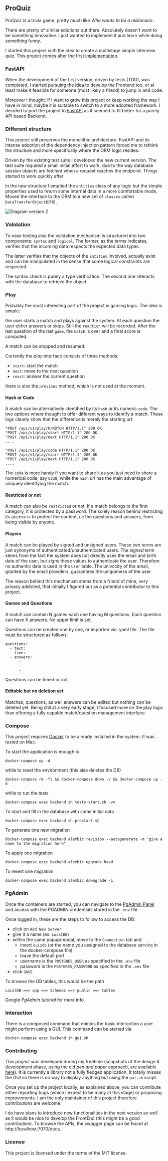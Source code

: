 ## ProQuiz

ProQuiz is a trivia game, pretty much like _Who wants to be a millionaire_.

There are plenty of similar solutions out there. Absolutely doesn't want to be something innovative. I just wanted to implement it and learn while doing something funny.

I started this project with the idea to create a multistage simple interview quiz. This project comes after the first [implementation](https://github.com/mp-83/proquiz.old).

### FastAPI

When the development of the first version, driven by tests (TDD), was completed, I started pursuing the idea to develop the Frontend too, or at least make it feasible for someone (most likely a friend) to jump in and code.

Moreover I thought: if I want to grow this project or keep working the way I have in mind, maybe it is suitable to switch to a more adopted framework. I decided to port the project to [FastAPI](https://fastapi.tiangolo.com/) as it seemed to fit better for a purely API based Backend.

### Different structure

This project still preserves the monolithic architecture. FastAPI and its intense adoption of the dependency injection pattern forced me to rethink the structure and more specifically where the ORM logic resides.

Driven by the existing test suite I developed the new current version. The test suite required a small initial effort to work, due to the way database session objects are fetched when a request reaches the endpoint. Things started to work quickly after

In the new structure I emptied the `entities` class of any logic but the simple properties used to return some internal data in a more comfortable mode. Moved the interface to the ORM to a new set of `classes` called `DataTransferObject`(`DTO`).

![Diagram version 2](docs/fastapi-diagram.png "Diagram v.2")

### Validation

To ease testing also the validation mechanism is structured into two components: `syntax` and `logical`. The former, as the terms indicates, verifies that the incoming data respects the expected data types.

The latter verifies that the objects of the `Entities` involved, actually exist and can be manipulated in the sense that some logical constraints are respected.

The syntax check is purely a type verification. The second one interacts with the database to retrieve the object.

### Play

Probably the most interesting part of the project is gaming logic. The idea is simple:

the user starts a match and plays against the system. At each question the user either answers or skips. Still the `reaction` will be recorded. After the last question of the last `game`, the `match` is over and a final score is computed.

A match can be stopped and resumed.

Currently the *play* interface consists of three methods:

- `start`: start the match
- `next`: move to the next question
- `react`: answer the current question

there is also the `previous` method, which is not used at the moment.

#### Hash or Code

A match can be alternatively identified by its `hash` or its numeric `code`. The two options where thought to offer different ways to identify a match. These logs clearly show that the difference is merely the starting url.

```
"POST /api/v1/play/h/NDfCN HTTP/1.1" 200 OK
"POST /api/v1/play/start HTTP/1.1" 200 OK
"POST /api/v1/play/next HTTP/1.1" 200 OK
....
```

```
"POST /api/v1/play/code HTTP/1.1" 200 OK
"POST /api/v1/play/start HTTP/1.1" 200 OK
"POST /api/v1/play/next HTTP/1.1" 200 OK
....
```

The `code` is more handy if you want to share it as you just need to share a numerical code, say `6238`, while the `hash` url has the main advantage of uniquely identifying the match.

#### Restricted or not

A match can also be `restricted` or not. If a match belongs to the first category, it is protected by a password. The solely reason behind restricting its access is to protect the content, *i.e* the questions and answers, from being visible by anyone.

#### Players

A match can be played by signed and unsigned users. These two terms are just synonyms of authenticated/unauthenticated users. The *signed* term stems from the fact the system does not directly uses the email and birth date of the user, but *signs* these values to authenticate the user. Therefore no authentic data is used in the `User` table. The univocity of the email, granted by the email providers, guarantees the uniqueness of the user.

The reason behind this mechanism stems from a friend of mine, very privacy addicted, that initially I figured out as a potential contributor to this project.

#### Games and Questions

A match can contain N games each one having M questions. Each question can have X answers. No upper limit is set.

Questions can be created one by one, or imported via .yaml file. The file must be structured as follows:
```
questions:
  - text:
  - time:
  - answers:
      -
      -
      -
```
Questions can be timed or not.

#### Editable but no deletion yet

Matches, questions, as well answers can be edited but nothing can be deleted yet. Being still at a very early stage, I focused more on the play logic than offering a fully capable match/question management interface.

### Compose

This project requires [Docker](https://www.docker.com/) to be already installed in the system. It was tested on Mac.

To start the application is enough to
```
docker-compose up -d
```

while to reset the environment (this also deletes the DB)
```
docker-compose rm -fs && docker-compose down -v && docker-compose up -d
```

while to run the tests
```
docker-compose exec backend sh tests-start.sh -vv
```

To start and fill in the database with some initial data
```
docker-compose exec backend sh prestart.sh
```

To generate one new migration
```
docker-compose exec backend alembic revision --autogenerate -m "give a name to the migration here"
```

To apply one migration
```
docker-compose exec backend alembic upgrade head
```

To revert one migration
```
docker-compose exec backend alembic downgrade -1
```

### PgAdmin

Once the containers are started, you can navigate to the [PgAdmin Panel](http://localhost:5050/browser/) and access with the PGADMIN credentials stored in the `.env` file

Once logged in, these are the steps to follow to access the DB:
- click on `Add New Server`
- give it a name (ex: `LocalDB`)
- within the same popup/modal, move to the `Connection` tab and
    - insert `quizdb` (or the name you assigned to the database service in the docker-compose file)
	- leave the default port
	- username is the `POSTGRES_USER` as specified in the `.env` file
	- password is the `POSTGRES_PASSWORD` as specified in the `.env` file
- click `SAVE`

To browse the DB tables, this would be the path
```
LocalDB ==> app ==> Schemas ==> public ==> tables
```

Google *PgAdmin tutorial* for more info

### Interaction

There is a composed command that mimics the basic interaction a user might perform using a GUI. This command can be started via
```
docker-compose exec backend sh gui.sh
```

### Contributing

This project was developed during my freetime (snapshots of the design & development phase, using the old *pen and paper* approach, are available [here](https://photos.app.goo.gl/2nQmgMT5WSuZwSrF6)). It is currently a library not a fully fledged application. It totally misses the GUI so there is no way to display anything but using the `gui.sh` script.

Once you set up the project locally, as explained above, you can contribute either reporting bugs (which I expect to be many at this stage) or proposing improvements. I am the only maintainer of this project therefore contributions are welcome.

I do have plans to introduce new functionalities in the next version as well as it would be nice to develop the FrontEnd (this might be a good contribution). To browse the APIs, the swagger page can be found at http://localhost:7070/docs.

### License

This project is licensed under the terms of the MIT license.
